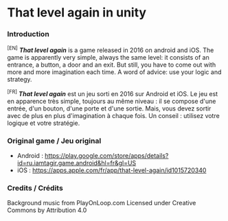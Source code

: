 # That level again in unity

### Introduction

<sup>[EN]</sup> **_That level again_** is a game released in 2016 on android and iOS. The game is apparently very simple, always the same level: it consists of an entrance, a button, a door and an exit. But still, you have to come out with more and more imagination each time. A word of advice: use your logic and strategy.

<sup>[FR]</sup> **_That level again_** est un jeu sorti en 2016 sur Android et iOS. Le jeu est en apparence très simple, toujours au même niveau : il se compose d'une entrée, d'un bouton, d'une porte et d'une sortie. Mais, vous devez sortir avec de plus en plus d'imagination à chaque fois. Un conseil : utilisez votre logique et votre stratégie.

### Original game / Jeu original

- Android : https://play.google.com/store/apps/details?id=ru.iamtagir.game.android&hl=fr&gl=US
- iOS : https://apps.apple.com/fr/app/that-level-again/id1015720340

### Credits / Crédits

Background music from PlayOnLoop.com
Licensed under Creative Commons by Attribution 4.0
